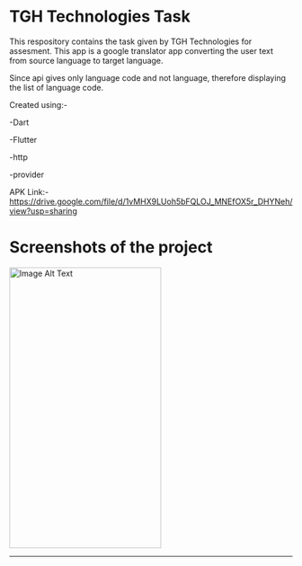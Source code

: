 # TGH Technologies Task

This respository contains the task given by TGH Technologies for assesment. This app is a google translator app converting the user text from source language to target language.

Since api gives only language code and not language, therefore displaying the list of language code.

Created using:- 

-Dart

-Flutter

-http

-provider


APK Link:- https://drive.google.com/file/d/1vMHX9LUoh5bFQLOJ_MNEfOX5r_DHYNeh/view?usp=sharing

# Screenshots of the project

<img src="https://drive.google.com/uc?export=view&id=1_eOi-mfQmdhSaR6KmjJIfZbLgrbXr_Lt" alt="Image Alt Text" width="270" height="500">









****
